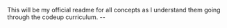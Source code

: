 This will be my official readme for all concepts as I understand them going through the codeup curriculum. --